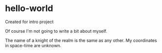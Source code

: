 # hello-world
Created for intro project

Of course I'm not going to write a bit about myself.

The name of a knight of the realm is the same as any other.
My coordinates in space-time are unknown.

